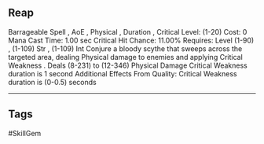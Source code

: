 ## Reap
Barrageable
Spell , AoE , Physical , Duration , Critical
Level: (1-20)
Cost: 0 Mana
Cast Time: 1.00 sec
Critical Hit Chance: 11.00%
Requires: Level (1-90) , (1-109) Str , (1-109) Int
Conjure a bloody scythe that sweeps across the targeted area, dealing Physical damage to enemies and applying Critical Weakness .
Deals (8-231) to (12-346) Physical Damage
Critical Weakness duration is 1 second
Additional Effects From Quality:
Critical Weakness duration is (0-0.5) seconds

---
## Tags
#SkillGem
